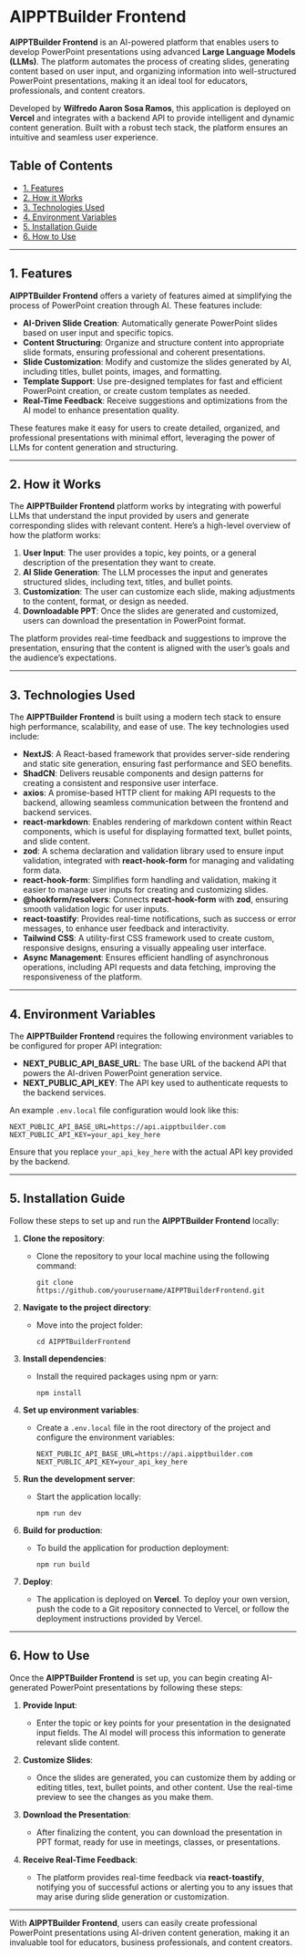 # AIPPTBuilder Frontend

**AIPPTBuilder Frontend** is an AI-powered platform that enables users to develop PowerPoint presentations using advanced **Large Language Models (LLMs)**. The platform automates the process of creating slides, generating content based on user input, and organizing information into well-structured PowerPoint presentations, making it an ideal tool for educators, professionals, and content creators.

Developed by **Wilfredo Aaron Sosa Ramos**, this application is deployed on **Vercel** and integrates with a backend API to provide intelligent and dynamic content generation. Built with a robust tech stack, the platform ensures an intuitive and seamless user experience.

## Table of Contents

- [1. Features](#1-features)
- [2. How it Works](#2-how-it-works)
- [3. Technologies Used](#3-technologies-used)
- [4. Environment Variables](#4-environment-variables)
- [5. Installation Guide](#5-installation-guide)
- [6. How to Use](#6-how-to-use)

---

## 1. Features

**AIPPTBuilder Frontend** offers a variety of features aimed at simplifying the process of PowerPoint creation through AI. These features include:

- **AI-Driven Slide Creation**: Automatically generate PowerPoint slides based on user input and specific topics.
- **Content Structuring**: Organize and structure content into appropriate slide formats, ensuring professional and coherent presentations.
- **Slide Customization**: Modify and customize the slides generated by AI, including titles, bullet points, images, and formatting.
- **Template Support**: Use pre-designed templates for fast and efficient PowerPoint creation, or create custom templates as needed.
- **Real-Time Feedback**: Receive suggestions and optimizations from the AI model to enhance presentation quality.

These features make it easy for users to create detailed, organized, and professional presentations with minimal effort, leveraging the power of LLMs for content generation and structuring.

---

## 2. How it Works

The **AIPPTBuilder Frontend** platform works by integrating with powerful LLMs that understand the input provided by users and generate corresponding slides with relevant content. Here’s a high-level overview of how the platform works:

1. **User Input**: The user provides a topic, key points, or a general description of the presentation they want to create.
2. **AI Slide Generation**: The LLM processes the input and generates structured slides, including text, titles, and bullet points.
3. **Customization**: The user can customize each slide, making adjustments to the content, format, or design as needed.
4. **Downloadable PPT**: Once the slides are generated and customized, users can download the presentation in PowerPoint format.

The platform provides real-time feedback and suggestions to improve the presentation, ensuring that the content is aligned with the user’s goals and the audience’s expectations.

---

## 3. Technologies Used

The **AIPPTBuilder Frontend** is built using a modern tech stack to ensure high performance, scalability, and ease of use. The key technologies used include:

- **NextJS**: A React-based framework that provides server-side rendering and static site generation, ensuring fast performance and SEO benefits.
- **ShadCN**: Delivers reusable components and design patterns for creating a consistent and responsive user interface.
- **axios**: A promise-based HTTP client for making API requests to the backend, allowing seamless communication between the frontend and backend services.
- **react-markdown**: Enables rendering of markdown content within React components, which is useful for displaying formatted text, bullet points, and slide content.
- **zod**: A schema declaration and validation library used to ensure input validation, integrated with **react-hook-form** for managing and validating form data.
- **react-hook-form**: Simplifies form handling and validation, making it easier to manage user inputs for creating and customizing slides.
- **@hookform/resolvers**: Connects **react-hook-form** with **zod**, ensuring smooth validation logic for user inputs.
- **react-toastify**: Provides real-time notifications, such as success or error messages, to enhance user feedback and interactivity.
- **Tailwind CSS**: A utility-first CSS framework used to create custom, responsive designs, ensuring a visually appealing user interface.
- **Async Management**: Ensures efficient handling of asynchronous operations, including API requests and data fetching, improving the responsiveness of the platform.

---

## 4. Environment Variables

The **AIPPTBuilder Frontend** requires the following environment variables to be configured for proper API integration:

- **NEXT_PUBLIC_API_BASE_URL**: The base URL of the backend API that powers the AI-driven PowerPoint generation service.
- **NEXT_PUBLIC_API_KEY**: The API key used to authenticate requests to the backend services.

An example `.env.local` file configuration would look like this:

```env
NEXT_PUBLIC_API_BASE_URL=https://api.aipptbuilder.com
NEXT_PUBLIC_API_KEY=your_api_key_here
```


Ensure that you replace `your_api_key_here` with the actual API key provided by the backend.

---

## 5. Installation Guide

Follow these steps to set up and run the **AIPPTBuilder Frontend** locally:

1. **Clone the repository**:
   - Clone the repository to your local machine using the following command:
     ```
     git clone https://github.com/yourusername/AIPPTBuilderFrontend.git
     ```

2. **Navigate to the project directory**:
   - Move into the project folder:
     ```
     cd AIPPTBuilderFrontend
     ```

3. **Install dependencies**:
   - Install the required packages using npm or yarn:
     ```
     npm install
     ```

4. **Set up environment variables**:
   - Create a `.env.local` file in the root directory of the project and configure the environment variables:
     ```
     NEXT_PUBLIC_API_BASE_URL=https://api.aipptbuilder.com
     NEXT_PUBLIC_API_KEY=your_api_key_here
     ```

5. **Run the development server**:
   - Start the application locally:
     ```
     npm run dev
     ```

6. **Build for production**:
   - To build the application for production deployment:
     ```
     npm run build
     ```

7. **Deploy**:
   - The application is deployed on **Vercel**. To deploy your own version, push the code to a Git repository connected to Vercel, or follow the deployment instructions provided by Vercel.

---

## 6. How to Use

Once the **AIPPTBuilder Frontend** is set up, you can begin creating AI-generated PowerPoint presentations by following these steps:

1. **Provide Input**:
   - Enter the topic or key points for your presentation in the designated input fields. The AI model will process this information to generate relevant slide content.
   
2. **Customize Slides**:
   - Once the slides are generated, you can customize them by adding or editing titles, text, bullet points, and other content. Use the real-time preview to see the changes as you make them.

3. **Download the Presentation**:
   - After finalizing the content, you can download the presentation in PPT format, ready for use in meetings, classes, or presentations.

4. **Receive Real-Time Feedback**:
   - The platform provides real-time feedback via **react-toastify**, notifying you of successful actions or alerting you to any issues that may arise during slide generation or customization.

---

With **AIPPTBuilder Frontend**, users can easily create professional PowerPoint presentations using AI-driven content generation, making it an invaluable tool for educators, business professionals, and content creators.
